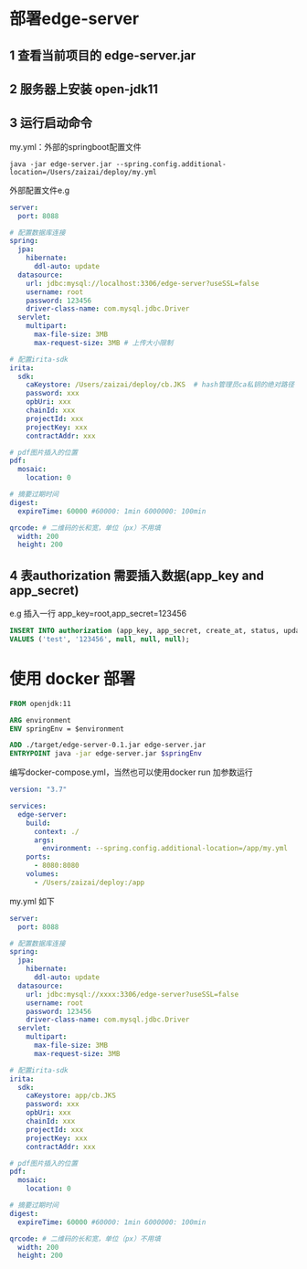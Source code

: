 # 部署edge-server

## 1 查看当前项目的 edge-server.jar

## 2 服务器上安装 open-jdk11

## 3 运行启动命令

my.yml：外部的springboot配置文件

```shell
java -jar edge-server.jar --spring.config.additional-location=/Users/zaizai/deploy/my.yml 
```

外部配置文件e.g

```yaml
server:
  port: 8088

# 配置数据库连接
spring:
  jpa:
    hibernate:
      ddl-auto: update
  datasource:
    url: jdbc:mysql://localhost:3306/edge-server?useSSL=false
    username: root
    password: 123456
    driver-class-name: com.mysql.jdbc.Driver
  servlet:
    multipart:
      max-file-size: 3MB
      max-request-size: 3MB # 上传大小限制

# 配置irita-sdk
irita:
  sdk:
    caKeystore: /Users/zaizai/deploy/cb.JKS  # hash管理员ca私钥的绝对路径
    password: xxx
    opbUri: xxx
    chainId: xxx
    projectId: xxx
    projectKey: xxx
    contractAddr: xxx

# pdf图片插入的位置
pdf:
  mosaic:
    location: 0

# 摘要过期时间
digest:
  expireTime: 60000 #60000: 1min 6000000: 100min

qrcode: # 二维码的长和宽，单位（px）不用填
  width: 200
  height: 200
```

## 4 表authorization 需要插入数据(app_key and app_secret)

e.g 插入一行 app_key=root,app_secret=123456

```sql
INSERT INTO authorization (app_key, app_secret, create_at, status, update_at)
VALUES ('test', '123456', null, null, null);
```

# 使用 docker 部署

```Dockerfile
FROM openjdk:11

ARG environment
ENV springEnv = $environment

ADD ./target/edge-server-0.1.jar edge-server.jar
ENTRYPOINT java -jar edge-server.jar $springEnv
```

编写docker-compose.yml，当然也可以使用docker run 加参数运行

```yaml
version: "3.7"

services:
  edge-server:
    build:
      context: ./
      args:
        environment: --spring.config.additional-location=/app/my.yml
    ports:
      - 8080:8080
    volumes:
      - /Users/zaizai/deploy:/app
```

my.yml 如下

```yaml
server:
  port: 8088

# 配置数据库连接
spring:
  jpa:
    hibernate:
      ddl-auto: update
  datasource:
    url: jdbc:mysql://xxxx:3306/edge-server?useSSL=false
    username: root
    password: 123456
    driver-class-name: com.mysql.jdbc.Driver
  servlet:
    multipart:
      max-file-size: 3MB
      max-request-size: 3MB

# 配置irita-sdk
irita:
  sdk:
    caKeystore: app/cb.JKS
    password: xxx
    opbUri: xxx
    chainId: xxx
    projectId: xxx
    projectKey: xxx
    contractAddr: xxx

# pdf图片插入的位置
pdf:
  mosaic:
    location: 0

# 摘要过期时间
digest:
  expireTime: 60000 #60000: 1min 6000000: 100min

qrcode: # 二维码的长和宽，单位（px）不用填
  width: 200
  height: 200
```